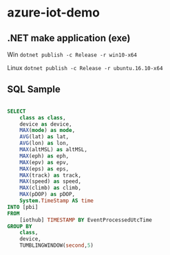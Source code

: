 # azure-iot-demo

## .NET make application (exe)

Win
`dotnet publish -c Release -r win10-x64`

Linux
`dotnet publish -c Release -r ubuntu.16.10-x64`


## SQL Sample
```SQL

SELECT
    class as class,
    device as device,
    MAX(mode) as mode,
    AVG(lat) as lat,
    AVG(lon) as lon,
    MAX(altMSL) as altMSL,
    MAX(eph) as eph,
    MAX(epv) as epv,
    MAX(eps) as eps,
    MAX(track) as track,
    MAX(speed) as speed,
    MAX(climb) as climb,
    MAX(pDOP) as pDOP,
    System.TimeStamp AS time
INTO [pbi]
FROM
    [iothub] TIMESTAMP BY EventProcessedUtcTime
GROUP BY
    class,
    device,
    TUMBLINGWINDOW(second,5)

```
